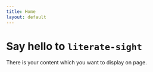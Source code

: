 ```yaml
---
title: Home 
layout: default
---
```



# Say hello to `literate-sight`

There is your content which you want to display on page.
